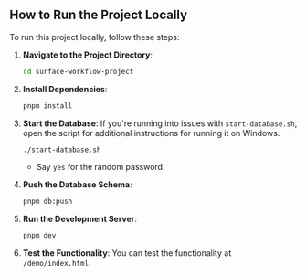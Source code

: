 ## How to Run the Project Locally

To run this project locally, follow these steps:

1. **Navigate to the Project Directory**:
   ```bash
   cd surface-workflow-project
   ```

2. **Install Dependencies**:
   ```bash
   pnpm install
   ```

3. **Start the Database**: If you're running into issues with `start-database.sh`, open the script for additional instructions for running it on Windows.
   ```bash
   ./start-database.sh 
   ```
   - Say `yes` for the random password.

4. **Push the Database Schema**:
   ```bash
   pnpm db:push
   ```

5. **Run the Development Server**:
   ```bash
   pnpm dev
   ```

6. **Test the Functionality**: You can test the functionality at `/demo/index.html`.